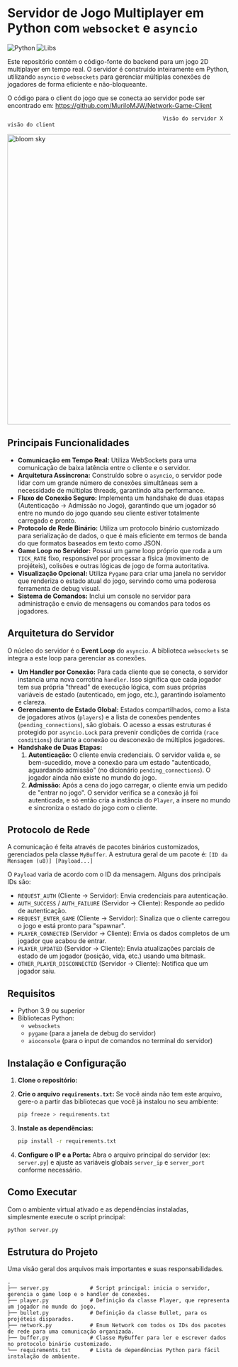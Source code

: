 # Servidor de Jogo Multiplayer em Python com `websocket` e `asyncio`

![Python](https://img.shields.io/badge/python-3.9+-blue.svg)
![Libs](https://img.shields.io/badge/libs-websockets%20%7C%20pygame-brightgreen)

Este repositório contém o código-fonte do backend para um jogo 2D multiplayer em tempo real. O servidor é construído inteiramente em Python, utilizando `asyncio` e `websockets` para gerenciar múltiplas conexões de jogadores de forma eficiente e não-bloqueante.

O código para o client do jogo que se conecta ao servidor pode ser encontrado em: https://github.com/MuriloMJW/Network-Game-Client


                                                     Visão do servidor X visão do client
<img width="1916" height="654" alt="bloom sky" src="https://github.com/user-attachments/assets/ed8d09ca-ff18-4982-a80d-2847e747bf0d" />

## Principais Funcionalidades
- **Comunicação em Tempo Real:** Utiliza WebSockets para uma comunicação de baixa latência entre o cliente e o servidor.
- **Arquitetura Assíncrona:** Construído sobre o `asyncio`, o servidor pode lidar com um grande número de conexões simultâneas sem a necessidade de múltiplas threads, garantindo alta performance.
- **Fluxo de Conexão Seguro:** Implementa um handshake de duas etapas (Autenticação -> Admissão no Jogo), garantindo que um jogador só entre no mundo do jogo quando seu cliente estiver totalmente carregado e pronto.
- **Protocolo de Rede Binário:** Utiliza um protocolo binário customizado para serialização de dados, o que é mais eficiente em termos de banda do que formatos baseados em texto como JSON.
- **Game Loop no Servidor:** Possui um game loop próprio que roda a um `TICK_RATE` fixo, responsável por processar a física (movimento de projéteis), colisões e outras lógicas de jogo de forma autoritativa.
- **Visualização Opcional:** Utiliza `Pygame` para criar uma janela no servidor que renderiza o estado atual do jogo, servindo como uma poderosa ferramenta de debug visual.
- **Sistema de Comandos:** Inclui um console no servidor para administração e envio de mensagens ou comandos para todos os jogadores.

## Arquitetura do Servidor
O núcleo do servidor é o **Event Loop** do `asyncio`. A biblioteca `websockets` se integra a este loop para gerenciar as conexões.

- **Um Handler por Conexão:** Para cada cliente que se conecta, o servidor instancia uma nova corrotina `handler`. Isso significa que cada jogador tem sua própria "thread" de execução lógica, com suas próprias variáveis de estado (autenticado, em jogo, etc.), garantindo isolamento e clareza.
- **Gerenciamento de Estado Global:** Estados compartilhados, como a lista de jogadores ativos (`players`) e a lista de conexões pendentes (`pending_connections`), são globais. O acesso a essas estruturas é protegido por `asyncio.Lock` para prevenir condições de corrida (`race conditions`) durante a conexão ou desconexão de múltiplos jogadores.
- **Handshake de Duas Etapas:**
    1.  **Autenticação:** O cliente envia credenciais. O servidor valida e, se bem-sucedido, move a conexão para um estado "autenticado, aguardando admissão" (no dicionário `pending_connections`). O jogador ainda não existe no mundo do jogo.
    2.  **Admissão:** Após a cena do jogo carregar, o cliente envia um pedido de "entrar no jogo". O servidor verifica se a conexão já foi autenticada, e só então cria a instância do `Player`, a insere no mundo e sincroniza o estado do jogo com o cliente.

## Protocolo de Rede
A comunicação é feita através de pacotes binários customizados, gerenciados pela classe `MyBuffer`. A estrutura geral de um pacote é:
`[ID da Mensagem (u8)] [Payload...]`

O `Payload` varia de acordo com o ID da mensagem. Alguns dos principais IDs são:
- `REQUEST_AUTH` (Cliente -> Servidor): Envia credenciais para autenticação.
- `AUTH_SUCCESS` / `AUTH_FAILURE` (Servidor -> Cliente): Responde ao pedido de autenticação.
- `REQUEST_ENTER_GAME` (Cliente -> Servidor): Sinaliza que o cliente carregou o jogo e está pronto para "spawnar".
- `PLAYER_CONNECTED` (Servidor -> Cliente): Envia os dados completos de um jogador que acabou de entrar.
- `PLAYER_UPDATED` (Servidor -> Cliente): Envia atualizações parciais de estado de um jogador (posição, vida, etc.) usando uma bitmask.
- `OTHER_PLAYER_DISCONNECTED` (Servidor -> Cliente): Notifica que um jogador saiu.

## Requisitos
- Python 3.9 ou superior
- Bibliotecas Python:
    - `websockets`
    - `pygame` (para a janela de debug do servidor)
    - `aioconsole` (para o input de comandos no terminal do servidor)

## Instalação e Configuração

1.  **Clone o repositório:**

2.  **Crie o arquivo `requirements.txt`:**
    Se você ainda não tem este arquivo, gere-o a partir das bibliotecas que você já instalou no seu ambiente:
    ```bash
    pip freeze > requirements.txt
    ```

3.  **Instale as dependências:**
    ```bash
    pip install -r requirements.txt
    ```
4.  **Configure o IP e a Porta:**
    Abra o arquivo principal do servidor (ex: `server.py`) e ajuste as variáveis globais `server_ip` e `server_port` conforme necessário.

## Como Executar
Com o ambiente virtual ativado e as dependências instaladas, simplesmente execute o script principal:

```bash
python server.py
```

## Estrutura do Projeto
Uma visão geral dos arquivos mais importantes e suas responsabilidades.

```
.
├── server.py             # Script principal: inicia o servidor, gerencia o game loop e o handler de conexões.
├── player.py             # Definição da classe Player, que representa um jogador no mundo do jogo.
├── bullet.py             # Definição da classe Bullet, para os projéteis disparados.
├── network.py            # Enum Network com todos os IDs dos pacotes de rede para uma comunicação organizada.
├── buffer.py             # Classe MyBuffer para ler e escrever dados no protocolo binário customizado.
└── requirements.txt      # Lista de dependências Python para fácil instalação do ambiente.
```
